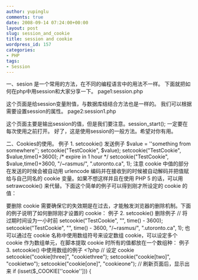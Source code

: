```yaml
---
author: yupinglu
comments: true
date: 2008-09-14 07:24:00+00:00
layout: post
slug: session_and_cookie
title: session and cookie
wordpress_id: 157
categories:
- PHP
tags:
- Session
---
```


一、sesion 是一个常用的方法，在不同的编程语言中的用法不一样。
下面就把如何在php中用session和大家分享一下。
page1:session.php
<?php
session_start();
session_register("username");
$_SESSION[''username'']=''user'';
?>
这个页面是给session变量附值，与数据库结结合方法也是一样的。
我们可以根据需要设置session的属性。
page2:session1.php
<?php session_start();
echo $_SESSION[''username''];
?>
这个页面主要是输出session的值，但是我们要注意。session_start();
一定要在每次使用之前打开。
好了，这是使用session的一般方法。希望对你有用。

二、Cookies的使用。
例子 1. setcookie() 发送例子 $value = ''something from somewhere'';
setcookie("TestCookie", $value);
setcookie("TestCookie", $value,time()+3600); /* expire in 1 hour */
setcookie("TestCookie", $value,time()+3600, "/~rasmus/", ".utoronto.ca", 1);
注意 cookie 中值的部分在发送的时候会被自动用 urlencode 编码并在接收到的时候被自动解码并把值赋给与自己同名的 cookie 变量。如果不想这样并且在使用 PHP 5 的话，可以用 setrawcookie() 来代替。下面这个简单的例子可以得到刚才所设定的 cookie 的值：
<?php
// 输出单独的 cookie
echo $_COOKIE["TestCookie"];
echo $HTTP_COOKIE_VARS["TestCookie"];
// 另一个调试的方法就是输出所有的 cookie
print_r($_COOKIE);
?>
要删除 cookie 需要确保它的失效期是在过去，才能触发浏览器的删除机制。下面的例子说明了如何删除刚才设置的 cookie：
例子 2. setcookie() 删除例子 // 将过期时间设为一小时前
setcookie("TestCookie", "", time() - 3600);
setcookie("TestCookie", "", time() - 3600, "/~rasmus/", ".utoronto.ca", 1);
也可以通过在 cookie 名称中使用数组符号来设定数组 cookie，可以设定多个 cookie 作为数组单元，在脚本提取 cookie 时所有的值都放在一个数组种： 例子 3. setcookie() 中使用数组的例子 <?php
// 设定 cookie
setcookie("cookie[three]", "cookiethree");
setcookie("cookie[two]", "cookietwo");
setcookie("cookie[one]", "cookieone");
// 刷新页面后，显示出来
if (isset($_COOKIE[''cookie''])) {
